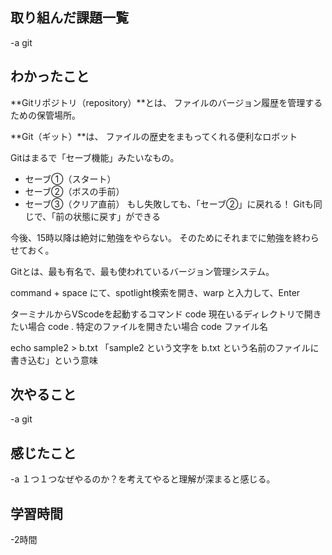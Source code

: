 ## 取り組んだ課題一覧  
-a  git

## わかったこと
**Gitリポジトリ（repository）**とは、
ファイルのバージョン履歴を管理するための保管場所。

**Git（ギット）**は、
ファイルの歴史をまもってくれる便利なロボット

Gitはまるで「セーブ機能」みたいなもの。
* セーブ①（スタート）
* セーブ②（ボスの手前）
* セーブ③（クリア直前）
もし失敗しても、「セーブ②」に戻れる！ Gitも同じで、「前の状態に戻す」ができる

今後、15時以降は絶対に勉強をやらない。
そのためにそれまでに勉強を終わらせておく。


Gitとは、最も有名で、最も使われているバージョン管理システム。

command +  space にて、spotlight検索を開き、warp と入力して、Enter

ターミナルからVScodeを起動するコマンド
code
現在いるディレクトリで開きたい場合
code . 
特定のファイルを開きたい場合
code ファイル名

echo sample2 > b.txt
「sample2 という文字を b.txt という名前のファイルに書き込む」という意味


## 次やること
-a  git

## 感じたこと
-a  １つ１つなぜやるのか？を考えてやると理解が深まると感じる。

## 学習時間
-2時間
